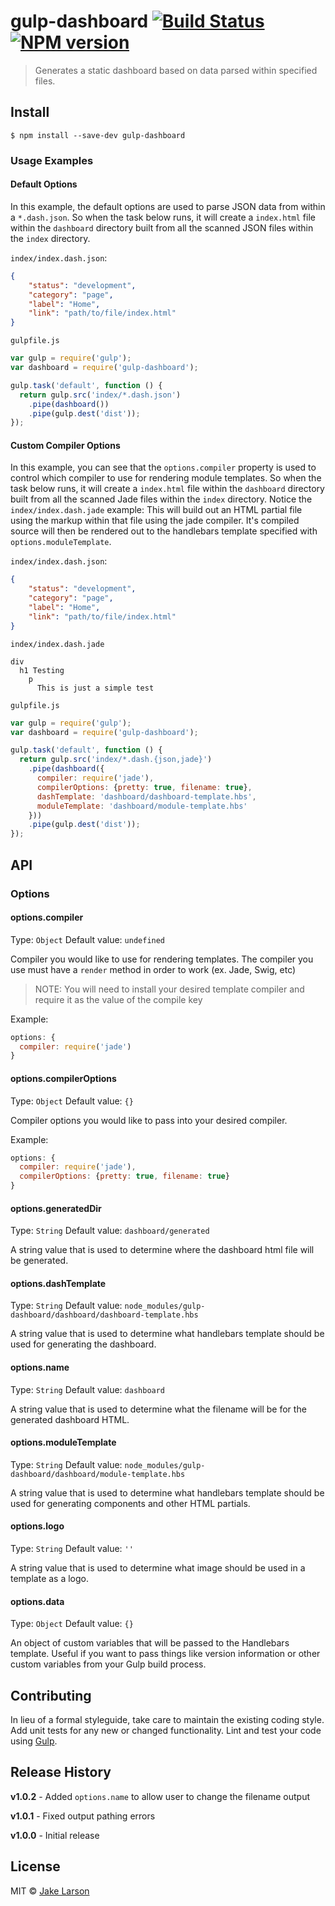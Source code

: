# gulp-dashboard [![Build Status](https://travis-ci.org/larsonjj/gulp-dashboard.svg?branch=master)](https://travis-ci.org/larsonjj/gulp-dashboard) [![NPM version](https://badge.fury.io/js/gulp-dashboard.svg)](http://badge.fury.io/js/gulp-dashboard)

> Generates a static dashboard based on data parsed within specified files.


## Install

```
$ npm install --save-dev gulp-dashboard
```

### Usage Examples

#### Default Options
In this example, the default options are used to parse JSON data from within a `*.dash.json`. So when the task below runs, it will create a `index.html` file within the `dashboard` directory built from all the scanned JSON files within the `index` directory.

`index/index.dash.json`:
```json
{
    "status": "development",
    "category": "page",
    "label": "Home",
    "link": "path/to/file/index.html"
}
```

`gulpfile.js`
```js
var gulp = require('gulp');
var dashboard = require('gulp-dashboard');

gulp.task('default', function () {
  return gulp.src('index/*.dash.json')
    .pipe(dashboard())
    .pipe(gulp.dest('dist'));
});
```

#### Custom Compiler Options
In this example, you can see that the `options.compiler` property is used to control which compiler to use for rendering module templates.
So when the task below runs, it will create a `index.html` file within the `dashboard` directory built from all the scanned Jade files within the `index` directory.
Notice the `index/index.dash.jade` example: This will build out an HTML partial file using the markup within that file using the jade compiler.
It's compiled source will then be rendered out to the handlebars template specified with `options.moduleTemplate`.

`index/index.dash.json`:
```json
{
    "status": "development",
    "category": "page",
    "label": "Home",
    "link": "path/to/file/index.html"
}
```

`index/index.dash.jade`
```jade
div
  h1 Testing
    p
      This is just a simple test
```

`gulpfile.js`
```js
var gulp = require('gulp');
var dashboard = require('gulp-dashboard');

gulp.task('default', function () {
  return gulp.src('index/*.dash.{json,jade}')
    .pipe(dashboard({
      compiler: require('jade'),
      compilerOptions: {pretty: true, filename: true},
      dashTemplate: 'dashboard/dashboard-template.hbs',
      moduleTemplate: 'dashboard/module-template.hbs'
    }))
    .pipe(gulp.dest('dist'));
});
```


## API

### Options

#### options.compiler
Type: `Object`
Default value: `undefined`

Compiler you would like to use for rendering templates. The compiler you use must have a `render` method in order to work (ex. Jade, Swig, etc)

> NOTE: You will need to install your desired template compiler and require it as the value of the compile key

Example:
```js
options: {
  compiler: require('jade')
}
```

#### options.compilerOptions
Type: `Object`
Default value: `{}`

Compiler options you would like to pass into your desired compiler.

Example:
```js
options: {
  compiler: require('jade'),
  compilerOptions: {pretty: true, filename: true}
}
```

#### options.generatedDir
Type: `String`
Default value: `dashboard/generated`

A string value that is used to determine where the dashboard html file will be generated.

#### options.dashTemplate
Type: `String`
Default value: `node_modules/gulp-dashboard/dashboard/dashboard-template.hbs`

A string value that is used to determine what handlebars template should be used for generating the dashboard.

#### options.name
Type: `String`
Default value: `dashboard`

A string value that is used to determine what the filename will be for the generated dashboard HTML.

#### options.moduleTemplate
Type: `String`
Default value: `node_modules/gulp-dashboard/dashboard/module-template.hbs`

A string value that is used to determine what handlebars template should be used for generating components and other HTML partials.

#### options.logo
Type: `String`
Default value: `''`

A string value that is used to determine what image should be used in a template as a logo.

#### options.data
Type: `Object`
Default value: `{}`

An object of custom variables that will be passed to the Handlebars template. Useful if you want to pass things like version information or other custom variables from your Gulp build process.

## Contributing
In lieu of a formal styleguide, take care to maintain the existing coding style. Add unit tests for any new or changed functionality. Lint and test your code using [Gulp](http://gulpjs.com/).

## Release History

<strong>v1.0.2</strong> - Added `options.name` to allow user to change the filename output

<strong>v1.0.1</strong> - Fixed output pathing errors

<strong>v1.0.0</strong> - Initial release

## License

MIT © [Jake Larson](https://github.com/larsonjj)
